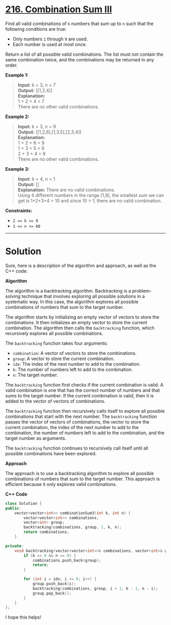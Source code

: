 # [216. Combination Sum III](https://leetcode.com/problems/combination-sum-iii/)

Find all valid combinations of `k` numbers that sum up to `n` such that the following conditions are true:

- Only numbers `1` through `9` are used.
- Each number is used at most once.

Return a list of all possible valid combinations. The list must not contain the same combination twice, and the combinations may be returned in any order.

**Example 1:**

>**Input:** k = 3, n = 7<br>
**Output:** [[1,2,4]]<br>
**Explanation:**<br>
1 + 2 + 4 = 7<br>
There are no other valid combinations.

**Example 2:**

>**Input:** k = 3, n = 9<br>
**Output:** [[1,2,6],[1,3,5],[2,3,4]]<br>
**Explanation:**<br>
1 + 2 + 6 = 9<br>
1 + 3 + 5 = 9<br>
2 + 3 + 4 = 9<br>
There are no other valid combinations.

**Example 3:**

>**Input:** k = 4, n = 1<br>
**Output:** []<br>
**Explanation:** There are no valid combinations.<br>
Using 4 different numbers in the range [1,9], the smallest sum we can get is 1+2+3+4 = 10 and since 10 > 1, there are no valid combination.
 

**Constraints:**

- `2 <= k <= 9`
- `1 <= n <= 60`
---
# Solution
Sure, here is a description of the algorithm and approach, as well as the C++ code:

**Algorithm**

The algorithm is a backtracking algorithm. Backtracking is a problem-solving technique that involves exploring all possible solutions in a systematic way. In this case, the algorithm explores all possible combinations of numbers that sum to the target number.

The algorithm starts by initializing an empty vector of vectors to store the combinations. It then initializes an empty vector to store the current combination. The algorithm then calls the `backtracking` function, which recursively explores all possible combinations.

The `backtracking` function takes four arguments:

* `combination`: A vector of vectors to store the combinations.
* `group`: A vector to store the current combination.
* `idx`: The index of the next number to add to the combination.
* `k`: The number of numbers left to add to the combination.
* `n`: The target number.

The `backtracking` function first checks if the current combination is valid. A valid combination is one that has the correct number of numbers and that sums to the target number. If the current combination is valid, then it is added to the vector of vectors of combinations.

The `backtracking` function then recursively calls itself to explore all possible combinations that start with the next number. The `backtracking` function passes the vector of vectors of combinations, the vector to store the current combination, the index of the next number to add to the combination, the number of numbers left to add to the combination, and the target number as arguments.

The `backtracking` function continues to recursively call itself until all possible combinations have been explored.

**Approach**

The approach is to use a backtracking algorithm to explore all possible combinations of numbers that sum to the target number. This approach is efficient because it only explores valid combinations.

**C++ Code**

```c++
class Solution {
public:
    vector<vector<int>> combinationSum3(int k, int n) {
        vector<vector<int>> combinations;
        vector<int> group;
        backtracking(combinations, group, 1, k, n);
        return combinations;
    }

private:
    void backtracking(vector<vector<int>>& combinations, vector<int>& group, int idx, int k, int n) {
        if (k == 0 && n == 0) {
            combinations.push_back(group);
            return;
        }

        for (int i = idx; i <= 9; i++) {
            group.push_back(i);
            backtracking(combinations, group, i + 1, k - 1, n - i);
            group.pop_back();
        }
    }
};
```

I hope this helps!
